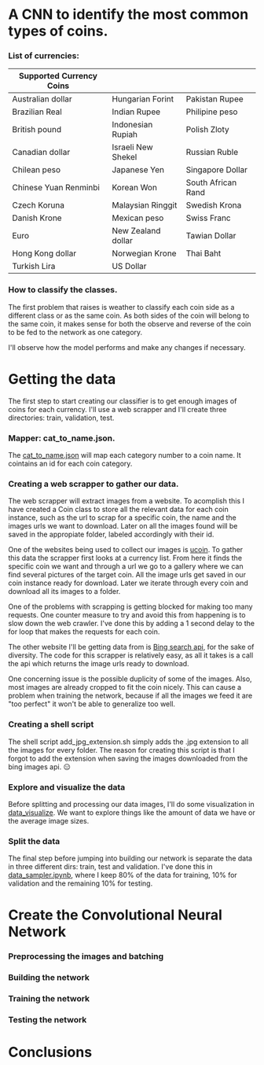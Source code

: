 # A CNN to identify the most common types of coins.

### List of currencies:
| Supported Currency Coins |  | |
| --- | --- | --- |
| Australian dollar      | Hungarian Forint         | Pakistan Rupee     |
| Brazilian Real         | Indian Rupee             | Philipine peso     |
| British pound          | Indonesian Rupiah        | Polish Zloty       |
| Canadian dollar        | Israeli New Shekel       | Russian Ruble      |
| Chilean peso           | Japanese Yen             | Singapore Dollar   |
| Chinese Yuan Renminbi  | Korean Won               | South African Rand |
| Czech Koruna           | Malaysian Ringgit        | Swedish Krona      |
| Danish Krone           | Mexican peso             | Swiss Franc        |
| Euro                   | New Zealand dollar       | Tawian Dollar      |
| Hong Kong dollar       | Norwegian Krone          | Thai Baht          |
| Turkish Lira           | US Dollar                |                    |


### How to classify the classes.

The first problem that raises is weather to classify each coin side as a different class or as the same coin. As both sides of the coin will belong to the same coin, it makes sense for both the observe and reverse of the coin to be fed to the network as one category.

I'll observe how the model performs and make any changes if necessary.

# Getting the data
The first step to start creating our classifier is to get enough images of coins for each currency. I'll use a web scrapper and I'll create three directories: train, validation, test.

### Mapper: cat_to_name.json.

The [cat_to_name.json](https://github.com/wanderdust/coin-cnn/blob/master/cat_to_name.json) will map each category number to a coin name. It cointains an id for each coin category.

### Creating a web scrapper to gather our data.

The web scrapper will extract images from a website. To acomplish this I have created a Coin class to store all the relevant data for each coin instance, such as the url to scrap for a specific coin, the name and the images urls we want to download. Later on all the images found will be saved in the appropiate folder, labeled accordingly with their id.

One of the websites being used to collect our images is [ucoin](https://en.ucoin.net/). To gather this data the scrapper first looks at a currency list. From here it finds the specific coin we want and through a url we go to a gallery where we can find several pictures of the target coin. All the image urls get saved in our coin instance ready for download. Later we iterate through every coin and download all its images to a folder. 

One of the problems with scrapping is getting blocked for making too many requests. One counter measure to try and avoid this from happening is to slow down the web crawler. I've done this by adding a 1 second delay to the for loop that makes the requests for each coin.

The other website I'll be getting data from is [Bing search api](https://api.cognitive.microsoft.com/bing/v7.0/images/search), for the sake of diversity. The code for this scrapper is relatively easy, as all it takes is a call the api which returns the image urls ready to download.

One concerning issue is the possible duplicity of some of the images. Also, most images are already cropped to fit the coin nicely. This can cause a problem when training the network, because if all the images we feed it are "too perfect" it won't be able to generalize too well.

### Creating a shell script

The shell script add_jpg_extension.sh simply adds the .jpg extension to all the images for every folder. The reason for creating this script is that I forgot to add the extension when saving the images downloaded from the bing images api. :expressionless:


### Explore and visualize the data

Before splitting and processing our data images, I'll do some visualization in [data_visualize](https://github.com/wanderdust/coin-cnn/blob/master/data_visualize.ipynb). We want to explore things like the amount of data we have or the average image sizes.

### Split the data

The final step before jumping into building our network is separate the data in three different dirs: train, test and validation. I've done this in [data_sampler.ipynb](https://github.com/wanderdust/coin-cnn/blob/master/data_sampler.ipynb), where I keep 80% of the data for training, 10% for validation and the remaining 10% for testing.

# Create the Convolutional Neural Network

### Preprocessing the images and batching

### Building the network

### Training the network

### Testing the network

# Conclusions

